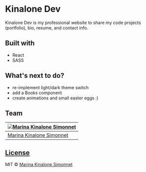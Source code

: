 # Kinalone Dev

Kinalone Dev is my professional website to share my code projects (portfolio), bio, resume, and contact info.

## Built with 

- React
- SASS
## What's next to do?
- re-implement light/dark theme switch
- add a Books component
- create animations and small easter eggs :)

## Team

[![Marina Kinalone Simonnet](https://avatars.githubusercontent.com/u/63544936?v=3&s=144)](https://github.com/marinakinalone) |
---|
[Marina Kinalone Simonnet](https://github.com/marinakinalone) |

## [License](https://github.com/marinakinalone/kinalonedev/blob/main/LICENSE.txt)

MIT © [Marina Kinalone Simonnet](https://github.com/marinakinalone)
